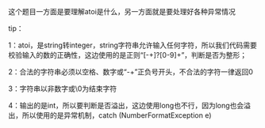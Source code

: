 这个题目一方面是要理解atoi是什么，另一方面就是要处理好各种异常情况

tip：

1：atoi，是string转integer，string字符串允许输入任何字符，所以我们代码需要校验输入的数的正确性，这边使用的是正则“[-+]?[0-9]+”，判断是否为整形；

2：合法的字符串必须以空格、数字或“-+”正负号开头，不合法的字符一律返回0

3：字符串以非数字或\0为结束字符

4：输出的是int，所以要判断是否溢出，这边使用long也不行，因为long也会溢出，所以使用的是异常机制，catch (NumberFormatException e)
